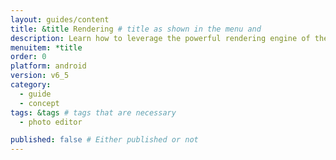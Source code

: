 ```yaml
---
layout: guides/content
title: &title Rendering # title as shown in the menu and 
description: Learn how to leverage the powerful rendering engine of the PhotoEditor SDK for Android and how to wire it with your own custom UI or no UI at all.
menuitem: *title
order: 0
platform: android
version: v6_5
category: 
  - guide
  - concept
tags: &tags # tags that are necessary
  - photo editor 

published: false # Either published or not 
---
```

